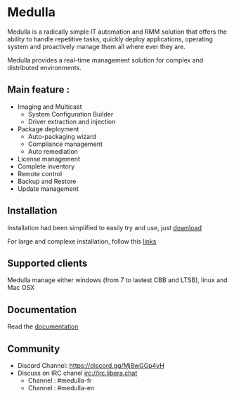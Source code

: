 # Medulla

Medulla is a radically simple IT automation and RMM solution that offers the ability to handle repetitive tasks, quickly deploy applications, operating system and proactively manage them all where ever they are. 

Medulla provides a real-time management solution for complex and distributed environments.

## Main feature :

* Imaging and Multicast
  * System Configuration Builder
  * Driver extraction and injection
* Package deployment
  * Auto-packaging wizard
  * Compliance management
  * Auto remediation
* License management
* Complete inventory
* Remote control
* Backup and Restore
* Update management


## Installation

Installation had been simplified to easily try and use, just [download](https://medulla-tech.io/telecharger-medulla/)

For large and complexe installation, follow this [links](https://github.com/medulla-tech/integration//blob/main/README.md)


## Supported clients

Medulla manage either windows (from 7 to lastest CBB and LTSB), linux and Mac OSX 


## Documentation

Read the [documentation](https://medulla-doc.readthedocs.io/fr/latest/) 


## Community

* Discord Channel: https://discord.gg/Mj8wGGp4yH
* Discuss on IRC chanel [irc://irc.libera.chat](https://web.libera.chat/)
  * Channel : #medulla-fr
  * Channel : #medulla-en
